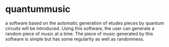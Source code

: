 # quantummusic
a software based on the automatic generation of etudes pieces by quantum circuits will be introduced. Using this software, the user can generate a random piece of music at a time. The piece of music generated by this software is simple but has some regularity as well as randomness. 

